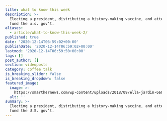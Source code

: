 ```yaml
---
title: what to know this week
description: >-
  Electing a president, distributing a history-making vaccine, and attempting to
  fund the u.s. gov't.
aliases:
  - article/what-to-know-this-week-2/
published: true
date: '2020-12-14T06:59:02+00:00'
publishDate: '2020-12-14T06:59:02+00:00'
lastmod: '2020-12-14T06:59:50+00:00'
tags: []
post_author: []
section: videoposts
category: coffee talk
is_breaking_slider: false
is_breaking_dropdown: false
featured_image:
  image: >-
    https://smarthernews.com/wp-content/uploads/2018/09/ella-jardim-669951-unsplash-1-scaled.jpg
  alt: ''
summary: >-
  Electing a president, distributing a history-making vaccine, and attempting to
  fund the U.S. gov’t.
---
```

